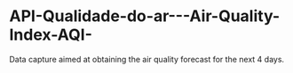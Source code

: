 # API-Qualidade-do-ar---Air-Quality-Index-AQI-
Data capture aimed at obtaining the air quality forecast for the next 4 days.
